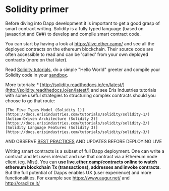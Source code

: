 # Solidity primer

Before diving into Dapp development it is important to get a good grasp of smart contract writing. Solidity is a fully typed language (based on javascript and C##) to develop and compile smart contract code.

You can start by having a look at https://live.ether.camp/ and see all the deployed contracts on the ethereum blockchain. Their source code are often accessible to read and can be 'called' from your own deployed contracts (more on that later).

Read [Solidity tutorials](http://solidity.readthedocs.io/en/latest/solidity-by-example.html), do a simple "Hello World" greeter and compile your Solidity code in your [sandbox](https://nogo10.gitbooks.io/ether-camp-live-studio-primer/content/sandbox_features.html).

More tutorials: * [http://solidity.readthedocs.io/en/latest/](http://solidity.readthedocs.io/en/latest/)
and see Eris Industries tutorials with some useful strategies to structuring complex contracts should you choose to go that route:

    [The Five Types Model (Solidity 1)](https://docs.erisindustries.com/tutorials/solidity/solidity-1/)
    [Action-Driven Architecture (Solidity 2)](https://docs.erisindustries.com/tutorials/solidity/solidity-2/)
    [Solidity Language Features (Solidity 3)](https://docs.erisindustries.com/tutorials/solidity/solidity-3/)

AND OBSERVE [BEST PRACTICES](http://solidity.readthedocs.io/en/latest/miscellaneous.html#tips-and-tricks) AND UPDATES BEFORE DEPLOYING LIVE

Writing smart contracts is a subset of full Dapp deployment. One can write a contract and let users interact and use that contract via a Ethereum node client (eg. Mist). You can **use [live.ether.camp/contracts](https://live.ether.camp/contracts) online to watch ethereum blockchain Tx (transactions), addresses and invoke contracts**. But the full potential of Dapps enables  UX (user experience) and more functionalities. For example see https://www.augur.net/ and http://oraclize.it/



